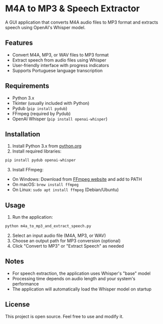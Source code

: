 # M4A to MP3 & Speech Extractor

A GUI application that converts M4A audio files to MP3 format and extracts speech using OpenAI's Whisper model.

## Features

- Convert M4A, MP3, or WAV files to MP3 format
- Extract speech from audio files using Whisper
- User-friendly interface with progress indicators
- Supports Portuguese language transcription

## Requirements

- Python 3.x
- Tkinter (usually included with Python)
- Pydub (`pip install pydub`)
- FFmpeg (required by Pydub)
- OpenAI Whisper (`pip install openai-whisper`)

## Installation

1. Install Python 3.x from [python.org](https://www.python.org/downloads/)
2. Install required libraries:

```bash
pip install pydub openai-whisper
```

3. Install FFmpeg:
- On Windows: Download from [FFmpeg website](https://ffmpeg.org/) and add to PATH
- On macOS: `brew install ffmpeg`
- On Linux: `sudo apt install ffmpeg` (Debian/Ubuntu)

## Usage

1. Run the application:

```bash
python m4a_to_mp3_and_extract_speech.py
```

2. Select an input audio file (M4A, MP3, or WAV)
3. Choose an output path for MP3 conversion (optional)
4. Click "Convert to MP3" or "Extract Speech" as needed

## Notes

- For speech extraction, the application uses Whisper's "base" model
- Processing time depends on audio length and your system's performance
- The application will automatically load the Whisper model on startup

## License

This project is open source. Feel free to use and modify it.
